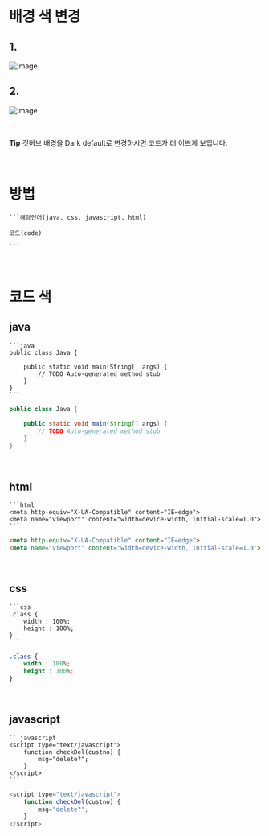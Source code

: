 # 배경 색 변경

## 1.
![image](https://user-images.githubusercontent.com/104752202/224184407-896fd9fe-5506-43b3-a8b2-45ae35d77632.png)

## 2.
![image](https://user-images.githubusercontent.com/104752202/224184484-7c6653d8-d65f-48ac-b265-05cd20b6f3d0.png)

<br>

__Tip__ 깃허브 배경을 Dark default로 변경하시면 코드가 더 이쁘게 보입니다.

<br>

# 방법

    ```해당언어(java, css, javascript, html)
    
    코드(code)
    
    ```

<br>

# 코드 색 

## java

    ```java
    public class Java {

        public static void main(String[] args) {
            // TODO Auto-generated method stub
        }
    }
    ```
    
```java
public class Java {

    public static void main(String[] args) {
        // TODO Auto-generated method stub
    }
}
```

<br>

## html

    ```html
    <meta http-equiv="X-UA-Compatible" content="IE=edge">
    <meta name="viewport" content="width=device-width, initial-scale=1.0">
    ```
    
```html
<meta http-equiv="X-UA-Compatible" content="IE=edge">
<meta name="viewport" content="width=device-width, initial-scale=1.0">
```

<br>

## css
    ```css
    .class {
        width : 100%;
        height : 100%;
    }
    ```
    
```css
.class {
    width : 100%;
    height : 100%;
}
```

<br>

## javascript

    ```javascript
    <script type="text/javascript">
        function checkDel(custno) {
            msg="delete?";
        }
    </script>
    ```
    
```javascript
<script type="text/javascript">
    function checkDel(custno) {
        msg="delete?";
    }
</script>
```

<br>
